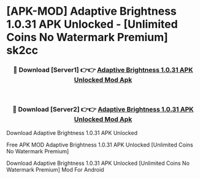 # [APK-MOD] Adaptive Brightness 1.0.31 APK Unlocked - [Unlimited Coins No Watermark Premium] sk2cc



<div align="center">
<h3>🔴 Download [Server1] 👉👉 <a href="https://momento.my/?title=Adaptive_Brightness_1.0.31_APK_Unlocked">Adaptive Brightness 1.0.31 APK Unlocked Mod Apk</a></h3><br>

<h3>🔴 Download [Server2] 👉👉 <a href="https://momento.my/?title=Adaptive_Brightness_1.0.31_APK_Unlocked">Adaptive Brightness 1.0.31 APK Unlocked Mod Apk</a></h3>
</div>



Download Adaptive Brightness 1.0.31 APK Unlocked 

Free APK MOD Adaptive Brightness 1.0.31 APK Unlocked [Unlimited Coins No Watermark Premium]

Download Adaptive Brightness 1.0.31 APK Unlocked [Unlimited Coins No Watermark Premium] Mod For Android
